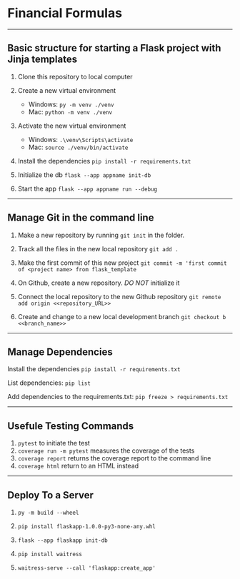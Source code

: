 # Financial Formulas

---

## Basic structure for starting a Flask project with Jinja templates

1. Clone this repository to local computer

2. Create a new virtual environment

   - Windows: `py -m venv ./venv`
   - Mac: `python -m venv ./venv`

3. Activate the new virtual environment

   - Windows: `.\venv\Scripts\activate`
   - Mac: `source ./venv/bin/activate`

4. Install the dependencies `pip install -r requirements.txt`

5. Initialize the db `flask --app appname init-db`

6. Start the app `flask --app appname run --debug`

---

## Manage Git in the command line

1. Make a new repository by running `git init` in the folder.

2. Track all the files in the new local repository `git add .`

3. Make the first commit of this new project `git commit -m 'first commit of <project name> from flask_template`

4. On Github, create a new repository. _DO NOT_ initialize it

5. Connect the local repository to the new Github repository `git remote add origin <<repository_URL>>`

6. Create and change to a new local development branch `git checkout b <<branch_name>>`

---

## Manage Dependencies

Install the dependencies `pip install -r requirements.txt`

List dependencies: `pip list`

Add dependencies to the requirements.txt: `pip freeze > requirements.txt`

---

## Usefule Testing Commands

1. `pytest` to initiate the test
2. `coverage run -m pytest` measures the coverage of the tests
3. `coverage report` returns the coverage report to the command line
4. `coverage html` return to an HTML instead

---

## Deploy To a Server

1. `py -m build --wheel`

2. `pip install flaskapp-1.0.0-py3-none-any.whl`

3. `flask --app flaskapp init-db`

4. `pip install waitress`

5. `waitress-serve --call 'flaskapp:create_app'`
